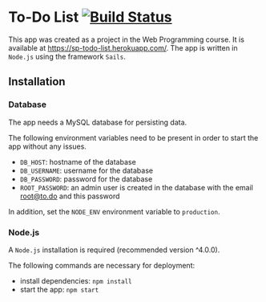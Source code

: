 # To-Do List  [![Build Status](https://travis-ci.org/janhartman/sp-todo-list.svg?branch=master)](https://travis-ci.org/janhartman/sp-todo-list)

This app was created as a project in the Web Programming course. It is available at https://sp-todo-list.herokuapp.com/.
The app is written in `Node.js` using the framework `Sails`.


## Installation

### Database
The app needs a MySQL database for persisting data.

The following environment variables need to be present in order to start the app without any issues.
- `DB_HOST`: hostname of the database
- `DB_USERNAME`: username for the database
- `DB_PASSWORD`: password for the database
- `ROOT_PASSWORD`: an admin user is created in the database with the email root@to.do and this password

In addition, set the `NODE_ENV` environment variable to `production`.


### Node.js
A `Node.js` installation is required (recommended version ^4.0.0).

The following commands are necessary for deployment:   
- install dependencies: `npm install`  
- start the app: `npm start`
